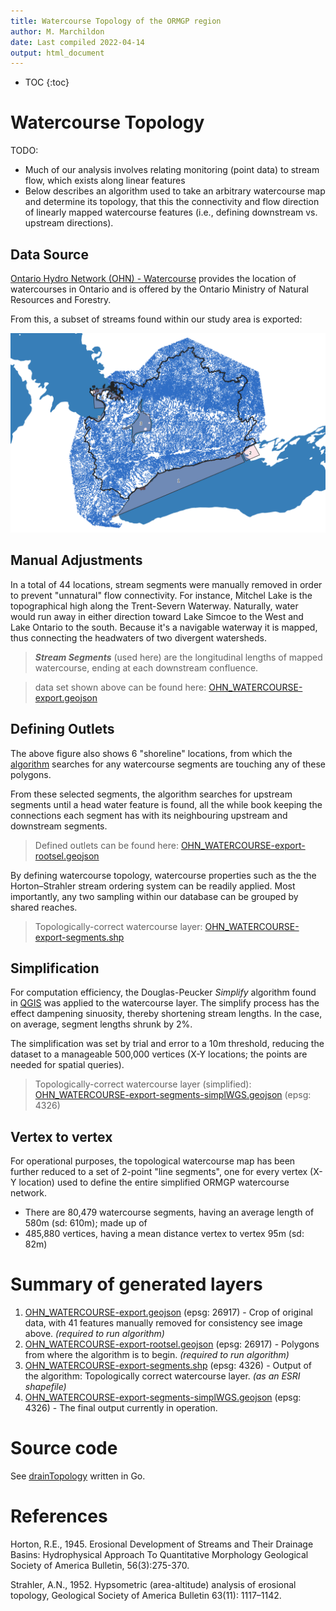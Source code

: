```yaml
---
title: Watercourse Topology of the ORMGP region
author: M. Marchildon
date: Last compiled 2022-04-14
output: html_document
---
```


* TOC
{:toc}

# Watercourse Topology
TODO:
* Much of our analysis involves relating monitoring (point data) to stream flow, which exists along linear features
* Below describes an algorithm used to take an arbitrary watercourse map and determine its topology, that this the connectivity and flow direction of linearly mapped watercourse features (i.e., defining downstream vs. upstream directions).
 

## Data Source

[Ontario Hydro Network (OHN) - Watercourse](https://geohub.lio.gov.on.ca/datasets/a222f2996e7c454f9e8d028aa05995d3_26/about) provides the location of watercourses in Ontario and is offered by the Ontario Ministry of Natural Resources and Forestry.

From this, a subset of streams found within our study area is exported:

![](fig/OHN_WATERCOURSE-export.png)




## Manual Adjustments

In a total of 44 locations, stream segments were manually removed in order to prevent "unnatural" flow connectivity. For instance, Mitchel Lake is the topographical high along the Trent-Severn Waterway. Naturally, water would run away in either direction toward Lake Simcoe to the West and Lake Ontario to the south. Because it's a navigable waterway it is mapped, thus connecting the headwaters of two divergent watersheds.

> __*Stream Segments*__ (used here) are the longitudinal lengths of mapped watercourse, ending at each downstream confluence.

> data set shown above can be found here: [OHN_WATERCOURSE-export.geojson](https://www.dropbox.com/s/6vstocu2d2sm3ta/OHN_WATERCOURSE-export.7z?dl=1)

## Defining Outlets

The above figure also shows 6 "shoreline" locations, from which the [algorithm](https://github.com/OWRC/interpolants/interpolation/drainTopology) searches for any watercourse segments are touching any of these polygons.

From these selected segments, the algorithm searches for upstream segments until a head water feature is found, all the while book keeping the connections each segment has with its neighbouring upstream and downstream segments.

> Defined outlets can be found here: [OHN_WATERCOURSE-export-rootsel.geojson](https://www.dropbox.com/s/tzdead8bz77xm02/OHN_WATERCOURSE-export-rootsel.geojson?dl=1)

By defining watercourse topology, watercourse properties such as the the Horton–Strahler stream ordering system can be readily applied. Most importantly, any two sampling within our database can be grouped by shared reaches.

> Topologically-correct watercourse layer: [OHN_WATERCOURSE-export-segments.shp](https://www.dropbox.com/s/e470r6duqc5nb56/OHN_WATERCOURSE-export-segments.7z?dl=1) 


## Simplification

For computation efficiency, the Douglas-Peucker *Simplify* algorithm found in [QGIS](https://www.qgis.org) was applied to the watercourse layer. The simplify process has the effect dampening sinuosity, thereby shortening stream lengths. In the case, on average, segment lengths shrunk by 2%.

The simplification was set by trial and error to a 10m threshold, reducing the dataset to a manageable 500,000 vertices (X-Y locations; the points are needed for spatial queries).

> Topologically-correct watercourse layer (simplified): [OHN_WATERCOURSE-export-segments-simplWGS.geojson](https://www.dropbox.com/s/nielu61qkb6j3zc/OHN_WATERCOURSE-export-segments-simplWGS.geojson?dl=1) (epsg: 4326)


## Vertex to vertex

For operational purposes, the topological watercourse map has been further reduced to a set of 2-point "line segments", one for every vertex (X-Y location) used to define the entire simplified ORMGP watercourse network.

* There are 80,479 watercourse segments, having an average length of 580m (sd: 610m); made up of
* 485,880 vertices, having a mean distance vertex to vertex 95m (sd: 82m)


# Summary of generated layers

1. [OHN_WATERCOURSE-export.geojson](https://www.dropbox.com/s/6vstocu2d2sm3ta/OHN_WATERCOURSE-export.7z?dl=1) (epsg: 26917) - Crop of original data, with 41 features manually removed for consistency see image above. *(required to run algorithm)*
1. [OHN_WATERCOURSE-export-rootsel.geojson](https://www.dropbox.com/s/tzdead8bz77xm02/OHN_WATERCOURSE-export-rootsel.geojson?dl=1) (epsg: 26917) - Polygons from where the algorithm is to begin. *(required to run algorithm)*
1. [OHN_WATERCOURSE-export-segments.shp](https://www.dropbox.com/s/e470r6duqc5nb56/OHN_WATERCOURSE-export-segments.7z?dl=1) (epsg: 4326) - Output of the algorithm: Topologically correct watercourse layer. *(as an ESRI shapefile)*
1. [OHN_WATERCOURSE-export-segments-simplWGS.geojson](https://www.dropbox.com/s/nielu61qkb6j3zc/OHN_WATERCOURSE-export-segments-simplWGS.geojson?dl=1) (epsg: 4326) - The final output currently in operation.


# Source code

See [drainTopology](https://github.com/OWRC/interpolants/interpolation/drainTopology) written in Go.



# References

Horton, R.E., 1945. Erosional Development of Streams and Their Drainage Basins: Hydrophysical Approach To Quantitative Morphology Geological Society of America Bulletin, 56(3):275-370.

Strahler, A.N., 1952. Hypsometric (area-altitude) analysis of erosional topology, Geological Society of America Bulletin 63(11): 1117–1142.